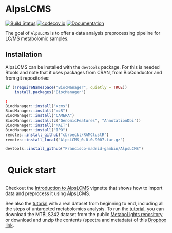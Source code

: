 # AlpsLCMS

[![Build Status](https://github.com/sipss/AlpsLCMS/workflows/R-CMD-check/badge.svg?branch=master)](https://github.com/sipss/AlpsLCMS/actions/) 
[![codecov.io](https://codecov.io/github/sipss/AlpsLCMS/coverage.svg?branch=master)](https://codecov.io/github/sipss/AlpsLCMS)
[![Documentation](https://img.shields.io/badge/documentation-pkgdown-informational)](https://sipss.github.io/AlpsLCMS/)

The goal of `AlpsLCMS` is to offer a data analysis preprocessing pipeline for LC/MS
metabolomic samples.

## Installation

AlpsLCMS can be installed with the `devtools` package. For this is needed Rtools and note that it uses packages from CRAN, from BioConductor and from git repositories: 

``` r
if (!requireNamespace("BiocManager", quietly = TRUE))
    install.packages("BiocManager")

)
BiocManager::install("xcms")
BiocManager::install("mzR")
BiocManager::install("CAMERA")
BiocManager::install(c("GenomicFeatures", "AnnotationDbi"))
BiocManager::install("MAIT")
BiocManager::install("IPO")
remotes::install_github("cbroeckl/RAMClustR")
remotes::install_local("AlpsLCMS_0.0.0.9007.tar.gz")

devtools::install_github("Francisco-madrid-gambin/AlpsLCMS")
```


Quick start
=============

Checkout the [Introduction to AlpsLCMS](https://sipss.github.io/AlpsLCMS/articles/introduction-to-AlpsLCMS.html) vignette that shows how to import data and preprocess it using AlpsLCMS.

See also the [tutorial](https://github.com/sipss/AlpsLCMS/blob/master/vignettes/.pdf) with a real dataset from beginning to end, including all the steps of untargeted metabolomics analysis. To run the [tutorial](https://github.com/sipss/AlpsLCMS/blob/master/vignettes/tutorial.pdf), you can download the MTBLS242 dataset from the public [MetaboLights repository](https://www.ebi.ac.uk/metabolights/MTBLS242), or download and unzip the contents (spectra and metadata) of this [Dropbox link](https://dl.dropboxusercontent.com/s/0snivrsd7m82yey/MTBLS242.zip?dl=0).

